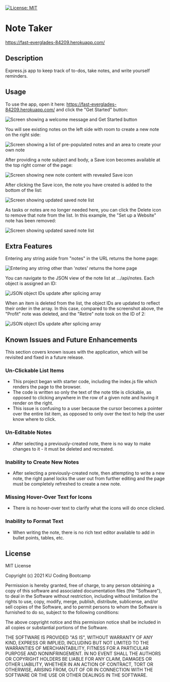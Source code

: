 [![License: MIT](https://img.shields.io/badge/License-MIT-yellow.svg)](https://opensource.org/licenses/MIT)

# Note Taker
https://fast-everglades-84209.herokuapp.com/

## Description
Express.js app to keep track of to-dos, take notes, and write yourself reminders.

## Usage
To use the app, open it here: https://fast-everglades-84209.herokuapp.com/ and click the "Get Started" button:

<img alt="Screen showing a welcome message and Get Started button" src="public/assets/images/start-page.PNG"/>

You will see existing notes on the left side with room to create a new note on the right side:

<img alt="Screen showing a list of pre-populated notes and an area to create your own note" src="public/assets/images/new-page.PNG"/>

After providing a note subject and body, a Save icon becomes available at the top right corner of the page:

<img alt="Screen showing new note content with revealed Save icon" src="public/assets/images/new-note.PNG"/>

After clicking the Save icon, the note you have created is added to the bottom of the list:

<img alt="Screen showing updated saved note list" src="public/assets/images/updated-list.PNG"/>

As tasks or notes are no longer needed here, you can click the Delete icon to remove that note from the list. In this example, the "Set up a Website" note has been removed:

<img alt="Screen showing updated saved note list" src="public/assets/images/deleted-note.PNG"/>


## Extra Features
Entering any string aside from "notes" in the URL returns the home page:

<img alt="Entering any string other than 'notes' returns the home page" src="public/assets/images/fuzzy-home.PNG"/>

You can navigate to the JSON view of the note list at .../api/notes. Each object is assigned an ID:

<img alt="JSON object IDs update after splicing array" src="public/assets/images/api-notes.PNG"/>

When an item is deleted from the list, the object IDs are updated to reflect their order in the array. In this case, compared to the screenshot above, the "Profit" note was deleted, and the "Retire" note took on the ID of 2:

<img alt="JSON object IDs update after splicing array" src="public/assets/images/api-notes-after-deletion.PNG"/>

## Known Issues and Future Enhancements
This section covers known issues with the application, which will be revisited and fixed in a future release.

### Un-Clickable List Items
* This project began with starter code, including the index.js file which renders the page to the browser.
* The code is written so only the text of the note title is clickable, as opposed to clicking anywhere in the row of a given note and having it render on the right.
* This issue is confusing to a user because the cursor becomes a pointer over the entire list item, as opposed to only over the text to help the user know where to click.

### Un-Editable Notes
* After selecting a previously-created note, there is no way to make changes to it - it must be deleted and recreated.

### Inability to Create New Notes
* After selecting a previously-created note, then attempting to write a new note, the right panel locks the user out from further editing and the page must be completely refreshed to create a new note. 

### Missing Hover-Over Text for Icons
* There is no hover-over text to clarify what the icons will do once clicked.

### Inability to Format Text
* When writing the note, there is no rich text editor available to add in bullet points, tables, etc.


## License

MIT License

Copyright (c) 2021 KU Coding Bootcamp

Permission is hereby granted, free of charge, to any person obtaining a copy
of this software and associated documentation files (the "Software"), to deal
in the Software without restriction, including without limitation the rights
to use, copy, modify, merge, publish, distribute, sublicense, and/or sell
copies of the Software, and to permit persons to whom the Software is
furnished to do so, subject to the following conditions:

The above copyright notice and this permission notice shall be included in all
copies or substantial portions of the Software.

THE SOFTWARE IS PROVIDED "AS IS", WITHOUT WARRANTY OF ANY KIND, EXPRESS OR
IMPLIED, INCLUDING BUT NOT LIMITED TO THE WARRANTIES OF MERCHANTABILITY,
FITNESS FOR A PARTICULAR PURPOSE AND NONINFRINGEMENT. IN NO EVENT SHALL THE
AUTHORS OR COPYRIGHT HOLDERS BE LIABLE FOR ANY CLAIM, DAMAGES OR OTHER
LIABILITY, WHETHER IN AN ACTION OF CONTRACT, TORT OR OTHERWISE, ARISING FROM,
OUT OF OR IN CONNECTION WITH THE SOFTWARE OR THE USE OR OTHER DEALINGS IN THE
SOFTWARE.

